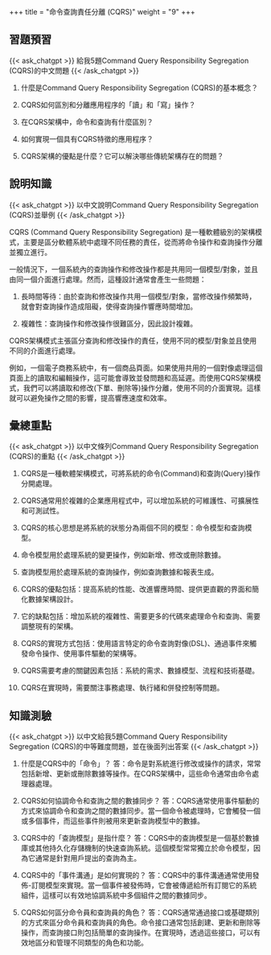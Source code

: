 +++
title = "命令查詢責任分離 (CQRS)"
weight = "9"
+++
## 習題預習
{{< ask_chatgpt >}}
給我5題Command Query Responsibility Segregation (CQRS)的中文問題
{{< /ask_chatgpt >}}



1. 什麼是Command Query Responsibility Segregation (CQRS)的基本概念？

2. CQRS如何區別和分離應用程序的「讀」和「寫」操作？

3. 在CQRS架構中，命令和查詢有什麼區別？

4. 如何實現一個具有CQRS特徵的應用程序？

5. CQRS架構的優點是什麼？它可以解決哪些傳統架構存在的問題？   

## 說明知識
{{< ask_chatgpt >}}
以中文說明Command Query Responsibility Segregation (CQRS)並舉例
{{< /ask_chatgpt >}}



CQRS (Command Query Responsibility Segregation) 是一種軟體級別的架構模式，主要是區分軟體系統中處理不同任務的責任，從而將命令操作和查詢操作分離並獨立進行。

一般情況下，一個系統內的查詢操作和修改操作都是共用同一個模型/對象，並且由同一個介面進行處理。然而，這種設計通常會產生一些問題：

1. 長時間等待：由於查詢和修改操作共用一個模型/對象，當修改操作頻繁時，就會對查詢操作造成阻礙，使得查詢操作響應時間增加。

2. 複雜性：查詢操作和修改操作很難區分，因此設計複雜。

CQRS架構模式主張區分查詢和修改操作的責任，使用不同的模型/對象並且使用不同的介面進行處理。 

例如，一個電子商務系統中，有一個商品頁面。如果使用共用的一個對像處理這個頁面上的讀取和編輯操作，這可能會導致並發問題和高延遲。而使用CQRS架構模式，我們可以將讀取和修改(下單、刪除等)操作分離，使用不同的介面實現。這樣就可以避免操作之間的影響，提高響應速度和效率。   

## 彙總重點
{{< ask_chatgpt >}}
以中文條列Command Query Responsibility Segregation (CQRS)的重點
{{< /ask_chatgpt >}}



1. CQRS是一種軟體架構模式，可將系統的命令(Command)和查詢(Query)操作分開處理。

2. CQRS通常用於複雜的企業應用程式中，可以增加系統的可維護性、可擴展性和可測試性。

3. CQRS的核心思想是將系統的狀態分為兩個不同的模型：命令模型和查詢模型。

4. 命令模型用於處理系統的變更操作，例如新增、修改或刪除數據。

5. 查詢模型用於處理系統的查詢操作，例如查詢數據和報表生成。

6. CQRS的優點包括：提高系統的性能、改進響應時間、提供更直觀的界面和簡化數據架構設計。

7. 它的缺點包括：增加系統的複雜性、需要更多的代碼來處理命令和查詢、需要調整現有的架構。

8. CQRS的實現方式包括：使用語言特定的命令查詢對像(DSL)、通過事件來觸發命令操作、使用事件驅動的架構等。

9. CQRS需要考慮的關鍵因素包括：系統的需求、數據模型、流程和技術基礎。

10. CQRS在實現時，需要關注事務處理、執行緒和併發控制等問題。   

## 知識測驗
{{< ask_chatgpt >}}
以中文給我5題Command Query Responsibility Segregation (CQRS)的中等難度問題，並在後面列出答案
{{< /ask_chatgpt >}}



1. 什麼是CQRS中的「命令」？
答：命令是對系統進行修改或操作的請求，常常包括新增、更新或刪除數據等操作。在CQRS架構中，這些命令通常由命令處理器處理。

2. CQRS如何協調命令和查詢之間的數據同步？
答：CQRS通常使用事件驅動的方式來協調命令和查詢之間的數據同步。當一個命令被處理時，它會觸發一個或多個事件，而這些事件則被用來更新查詢模型中的數據。

3. CQRS中的「查詢模型」是指什麼？
答：CQRS中的查詢模型是一個基於數據庫或其他持久化存儲機制的快速查詢系統。這個模型常常獨立於命令模型，因為它通常是針對用戶提出的查詢為主。

4. CQRS中的「事件溝通」是如何實現的？
答：CQRS中的事件溝通通常使用發佈-訂閱模型來實現。當一個事件被發佈時，它會被傳遞給所有訂閱它的系統組件，這樣可以有效地協調系統中多個組件之間的數據同步。

5. CQRS如何區分命令員和查詢員的角色？
答：CQRS通常通過接口或基礎類別的方式來區分命令員和查詢員的角色。命令接口通常包括創建、更新和刪除等操作，而查詢接口則包括簡單的查詢操作。在實現時，透過這些接口，可以有效地區分和管理不同類型的角色和功能。   

